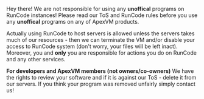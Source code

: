 Hey there!
We are not responsible for using any **unoffical** programs on RunCode instances!
Please read our ToS and RunCode rules before you use any **unoffical** programs on any of ApexVM products.

Actually using RunCode to host servers is allowed unless the servers takes much of our resources - then we can terminate the VM and/or disable your access to RunCode system (don't worry, your files will be left inact). Moreover, you and **only** you are responsible for actions you do on RunCode and any other services.

**For developers and ApexVM members (not owners/co-owners)**
We have the rights to review your software and if it is against our ToS - delete it from our servers. If you think your program was removed unfairly simply contact us!

